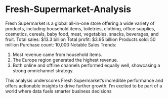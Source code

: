 # Fresh-Supermarket-Analysis
 Fresh Supermarket is a global all-in-one store offering a wide variety of products, including household items, toiletries, clothing, office supplies, cosmetics, cereals, baby food, meat, vegetables, snacks, beverages, and fruit.
Total sales: $13.3 billion
Total profit: $3.95 billion
Products sold: 50 million
Purchase count: 10,000
Notable Sales Trends:
1. Most revenue came from household items.
2. The Europe region generated the highest revenue.
3. Both online and offline channels performed equally well, showcasing a strong omnichannel strategy.

This analysis underscores Fresh Supermarket’s incredible performance and offers actionable insights to drive further growth. I’m excited to be part of a world where data fuels smarter business decisions
